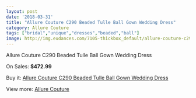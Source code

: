 ```yaml
---
layout: post
date: '2018-03-31'
title: "Allure Couture C290 Beaded Tulle Ball Gown Wedding Dress"
category: Allure Couture
tags: ["bridal","unique","dresses","beaded","ball"]
image: http://img.eudances.com/7105-thickbox_default/allure-couture-c290-beaded-tulle-ball-gown-wedding-dress.jpg
---
```

Allure Couture C290 Beaded Tulle Ball Gown Wedding Dress

On Sales: **$472.99**
<a href="https://www.eudances.com/en/allure-couture/2578-allure-couture-c290-beaded-tulle-ball-gown-wedding-dress.html"><amp-img layout="responsive" width="600" height="600" src="//img.eudances.com/7105-thickbox_default/allure-couture-c290-beaded-tulle-ball-gown-wedding-dress.jpg" alt="Allure Couture C290 Beaded Tulle Ball Gown Wedding Dress 0" /></a>
<a href="https://www.eudances.com/en/allure-couture/2578-allure-couture-c290-beaded-tulle-ball-gown-wedding-dress.html"><amp-img layout="responsive" width="600" height="600" src="//img.eudances.com/7108-thickbox_default/allure-couture-c290-beaded-tulle-ball-gown-wedding-dress.jpg" alt="Allure Couture C290 Beaded Tulle Ball Gown Wedding Dress 1" /></a>
<a href="https://www.eudances.com/en/allure-couture/2578-allure-couture-c290-beaded-tulle-ball-gown-wedding-dress.html"><amp-img layout="responsive" width="600" height="600" src="//img.eudances.com/7107-thickbox_default/allure-couture-c290-beaded-tulle-ball-gown-wedding-dress.jpg" alt="Allure Couture C290 Beaded Tulle Ball Gown Wedding Dress 2" /></a>
<a href="https://www.eudances.com/en/allure-couture/2578-allure-couture-c290-beaded-tulle-ball-gown-wedding-dress.html"><amp-img layout="responsive" width="600" height="600" src="//img.eudances.com/7106-thickbox_default/allure-couture-c290-beaded-tulle-ball-gown-wedding-dress.jpg" alt="Allure Couture C290 Beaded Tulle Ball Gown Wedding Dress 3" /></a>

Buy it: [Allure Couture C290 Beaded Tulle Ball Gown Wedding Dress](https://www.eudances.com/en/allure-couture/2578-allure-couture-c290-beaded-tulle-ball-gown-wedding-dress.html "Allure Couture C290 Beaded Tulle Ball Gown Wedding Dress")

View more: [Allure Couture](https://www.eudances.com/en/37-allure-couture "Allure Couture")